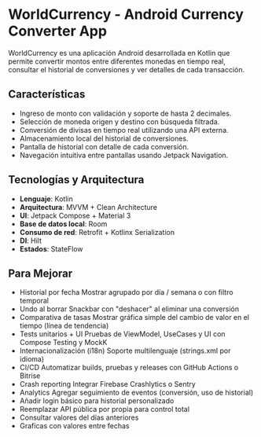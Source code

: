 # WorldCurrency - Android Currency Converter App

WorldCurrency es una aplicación Android desarrollada en Kotlin que permite convertir montos entre diferentes monedas en tiempo real, consultar el historial de conversiones y ver detalles de cada transacción.

## Características

- Ingreso de monto con validación y soporte de hasta 2 decimales.
- Selección de moneda origen y destino con búsqueda filtrada.
- Conversión de divisas en tiempo real utilizando una API externa.
- Almacenamiento local del historial de conversiones.
- Pantalla de historial con detalle de cada conversión.
- Navegación intuitiva entre pantallas usando Jetpack Navigation.


##  Tecnologías y Arquitectura

- **Lenguaje**: Kotlin
- **Arquitectura**: MVVM + Clean Architecture
- **UI**: Jetpack Compose + Material 3
- **Base de datos local**: Room
- **Consumo de red**: Retrofit + Kotlinx Serialization
- **DI**: Hilt
- **Estados**: StateFlow

##  Para Mejorar

  - Historial por fecha	Mostrar agrupado por día / semana o con filtro temporal
  - Undo al borrar	Snackbar con "deshacer" al eliminar una conversión
  - Comparativa de tasas	Mostrar gráfica simple del cambio de valor en el tiempo (línea de tendencia)
  - Tests unitarios + UI	Pruebas de ViewModel, UseCases y UI con Compose Testing y MockK
  - Internacionalización (i18n)	Soporte multilenguaje (strings.xml por idioma)
  - CI/CD	Automatizar builds, pruebas y releases con GitHub Actions o Bitrise
  - Crash reporting	Integrar Firebase Crashlytics o Sentry
  - Analytics	Agregar seguimiento de eventos (conversión, uso de historial)
  - Añadir login básico para historial personalizado
  - Reemplazar API pública por propia para control total
  - Consultar valores del días anteriores
  - Graficas con valores entre fechas
